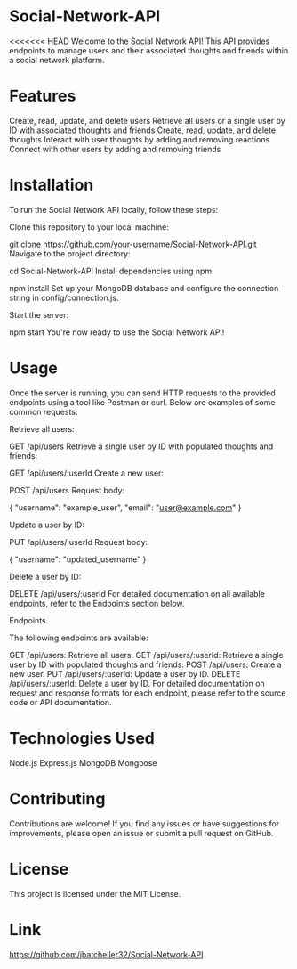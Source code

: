 # Social-Network-API
<<<<<<< HEAD
Welcome to the Social Network API! This API provides endpoints to manage users and their associated thoughts and friends within a social network platform.


# Features
Create, read, update, and delete users
Retrieve all users or a single user by ID with associated thoughts and friends
Create, read, update, and delete thoughts
Interact with user thoughts by adding and removing reactions
Connect with other users by adding and removing friends


# Installation
To run the Social Network API locally, follow these steps:

Clone this repository to your local machine:


git clone https://github.com/your-username/Social-Network-API.git
Navigate to the project directory:


cd Social-Network-API
Install dependencies using npm:


npm install
Set up your MongoDB database and configure the connection string in config/connection.js.

Start the server:


npm start
You're now ready to use the Social Network API!

# Usage

Once the server is running, you can send HTTP requests to the provided endpoints using a tool like Postman or curl. Below are examples of some common requests:

Retrieve all users:


GET /api/users
Retrieve a single user by ID with populated thoughts and friends:


GET /api/users/:userId
Create a new user:


POST /api/users
Request body:


{
  "username": "example_user",
  "email": "user@example.com"
}

Update a user by ID:


PUT /api/users/:userId
Request body:


{
  "username": "updated_username"
}

Delete a user by ID:


DELETE /api/users/:userId
For detailed documentation on all available endpoints, refer to the Endpoints section below.

Endpoints

The following endpoints are available:

GET /api/users: Retrieve all users.
GET /api/users/:userId: Retrieve a single user by ID with populated thoughts and friends.
POST /api/users: Create a new user.
PUT /api/users/:userId: Update a user by ID.
DELETE /api/users/:userId: Delete a user by ID.
For detailed documentation on request and response formats for each endpoint, please refer to the source code or API documentation.

# Technologies Used

Node.js
Express.js
MongoDB
Mongoose


# Contributing

Contributions are welcome! If you find any issues or have suggestions for improvements, please open an issue or submit a pull request on GitHub.

# License

This project is licensed under the MIT License.


# Link

https://github.com/jbatcheller32/Social-Network-API

